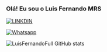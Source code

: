 ### Olá! Eu sou o Luis Fernando MRS


[![LINKDIN](https://img.shields.io/badge/LinkedIn-0077B5?style=for-the-badge&logo=linkedin&logoColor=white)](https://www.linkedin.com/in/luisfernandomrsilva/)

[![Whatsapp](https://img.shields.io/badge/WhatsApp-25D366?style=for-the-badge&logo=whatsapp&logoColor=white)](https://contate.me/luisfernandomrs)


![LuisFernandoFull GitHub stats](https://github-readme-stats.vercel.app/api?username=anuraghazra&show_icons=true&theme=dracula)
